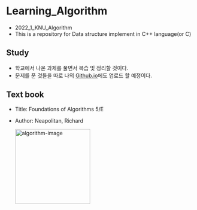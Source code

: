 # Learning_Algorithm
- 2022_1_KNU_Algorithm
- This is a repository for Data structure implement in C++ language(or C)


## Study
- 학교에서 나온 과제를 풀면서 복습 및 정리할 것이다.
- 문제를 푼 것들을 따로 나의 [Github.io](https://mn1121m.github.io/myblog/)에도 업로드 할 예정이다.


## Text book
- Title: Foundations of Algorithms 5/E
- Author: Neapolitan, Richard

  <img width="200" alt="algorithm-image" src="http://image.kyobobook.co.kr/images/book/large/190/l9781284049190.jpg">
